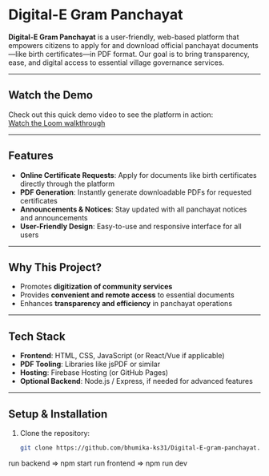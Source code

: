 
#  Digital-E Gram Panchayat

**Digital-E Gram Panchayat** is a user-friendly, web-based platform that empowers citizens to apply for and download official panchayat documents—like birth certificates—in PDF format. Our goal is to bring transparency, ease, and digital access to essential village governance services.

---

##  Watch the Demo  
Check out this quick demo video to see the platform in action:  
[Watch the Loom walkthrough](https://www.loom.com/share/cb6d2604447f4d7ca6bca80d2ba47cd6?sid=b268db19-6615-4ffa-9323-ad600c0628d9)

---

##  Features
-  **Online Certificate Requests**: Apply for documents like birth certificates directly through the platform  
-  **PDF Generation**: Instantly generate downloadable PDFs for requested certificates  
-  **Announcements & Notices**: Stay updated with all panchayat notices and announcements  
-  **User-Friendly Design**: Easy-to-use and responsive interface for all users

---

##  Why This Project?
- Promotes **digitization of community services**  
- Provides **convenient and remote access** to essential documents  
- Enhances **transparency and efficiency** in panchayat operations

---

##  Tech Stack
- **Frontend**: HTML, CSS, JavaScript (or React/Vue if applicable)  
- **PDF Tooling**: Libraries like jsPDF or similar  
- **Hosting**: Firebase Hosting (or GitHub Pages)  
- **Optional Backend**: Node.js / Express, if needed for advanced features

---

##  Setup & Installation

1. Clone the repository:
   ```bash
   git clone https://github.com/bhumika-ks31/Digital-E-gram-panchayat.git
run backend => npm start
run frontend => npm run dev

